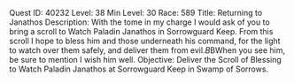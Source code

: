 Quest ID: 40232
Level: 38
Min Level: 30
Race: 589
Title: Returning to Janathos
Description: With the tome in my charge I would ask of you to bring a scroll to Watch Paladin Janathos in Sorrowguard Keep. From this scroll I hope to bless him and those underneath his command, for the light to watch over them safely, and deliver them from evil.$B$BWhen you see him, be sure to mention I wish him well.
Objective: Deliver the Scroll of Blessing to Watch Paladin Janathos at Sorrowguard Keep in Swamp of Sorrows.
